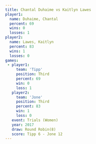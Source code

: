 ```yaml
---
title: Chantal Duhaime vs Kaitlyn Lawes
player1:                
  name: Duhaime, Chantal
  percent: 69           
  wins: 0               
  losses: 1             
player2:                
  name: Lawes, Kaitlyn  
  percent: 83           
  wins: 1               
  losses: 0             
games:
 - player1:         
     team: 'Tipp'   
     position: Third
     percent: 69    
     win: 0         
     loss: 1        
   player2:         
     team: 'Jone'   
     position: Third
     percent: 83    
     win: 1         
     loss: 0        
   event: Trials (Women)  
   year: 2017             
   draw: Round Robin(8)   
   score: Tipp 6 - Jone 12
---
```


